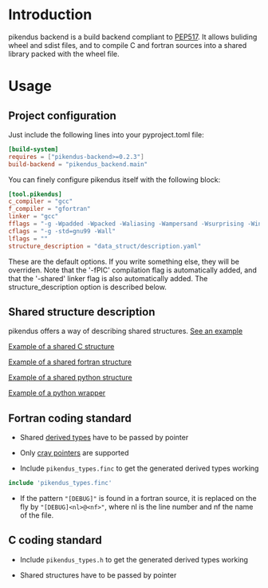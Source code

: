 # Introduction

pikendus backend is a build backend compliant to [PEP517](https://peps.python.org/pep-0517/). It allows buliding wheel and sdist files, and to compile C and fortran sources into a shared library packed with the wheel file.

# Usage
## Project configuration

Just include the following lines into your pyproject.toml file:

```toml
[build-system]
requires = ["pikendus-backend>=0.2.3"]
build-backend = "pikendus_backend.main"
```

You can finely configure pikendus itself with the following block:

```toml
[tool.pikendus]
c_compiler = "gcc"
f_compiler = "gfortran"
linker = "gcc"
fflags = "-g -Wpadded -Wpacked -Waliasing -Wampersand -Wsurprising -Wintrinsics-std -Wintrinsic-shadow -Wline-truncation -Wreal-q-constant -Wunused -Wunderflow -Warray-temporaries -ffixed-line-length-132 -fcray-pointer -Os -fd-lines-as-comments -mavx -funroll-loops -fexpensive-optimizations -fno-range-check -fbackslash -fimplicit-none"
cflags = "-g -std=gnu99 -Wall"
lflags = ""
structure_description = "data_struct/description.yaml"
```

These are the default options. If you write something else, they will be overriden. Note that the '-fPIC' compilation flag is automatically added, and that the '-shared' linker flag is also automatically added.
The structure_description option is described below.

## Shared structure description

pikendus offers a way of describing shared structures. [See an example](https://gitlab.com/ydethe/pikendus-backend/-/blob/master/tests/ma_librairie/data_struct/description.yaml)

[Example of a shared C structure](example.h.md)

[Example of a shared fortran structure](example.finc.md)

[Example of a shared python structure](example.py.md)

[Example of a python wrapper](wrappers.py.md)

## Fortran coding standard

* Shared [derived types](https://gcc.gnu.org/onlinedocs/gfortran/Derived-Types-and-struct.html) have to be passed by pointer

* Only [cray pointers](https://gcc.gnu.org/onlinedocs/gfortran/Cray-pointers.html) are supported

* Include `pikendus_types.finc` to get the generated derived types working

```fortran
include 'pikendus_types.finc'
```

* If the pattern `"[DEBUG]"` is found in a fortran source, it is replaced on the fly by `"[DEBUG]<nl>@<nf>"`, where nl is the line number and nf the name of the file.

## C coding standard

* Include `pikendus_types.h` to get the generated derived types working

* Shared structures have to be passed by pointer
